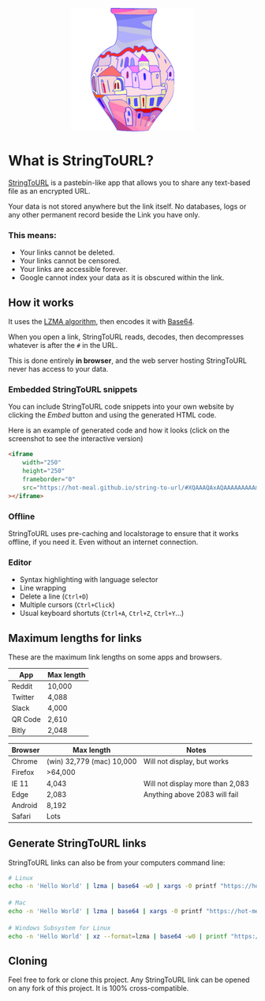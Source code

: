 <p align="center">
    <img src="logo.png" width="250">
</p>

# What is StringToURL? 

[StringToURL](https://hot-meal.github.io/string-to-url/) is a pastebin-like app that allows you to share any text-based file as an encrypted URL.

Your data is not stored anywhere but the link itself. No databases, logs or any other permanent record beside the Link you have only.

### This means:

- Your links cannot be deleted.
- Your links cannot be censored.
- Your links are accessible forever.
- Google cannot index your data as it is obscured within the link.

## How it works

It uses the [LZMA algorithm](https://en.wikipedia.org/wiki/Lempel%E2%80%93Ziv%E2%80%93Markov_chain_algorithm), then encodes it with [Base64](https://en.wikipedia.org/wiki/Base64).

When you open a link, StringToURL reads, decodes, then decompresses whatever is after the `#` in the URL.

This is done entirely **in browser**, and the web server hosting StringToURL never has access to your data.

### Embedded StringToURL snippets

You can include StringToURL code snippets into your own website by clicking the _Embed_ button and using the generated HTML code.

Here is an example of generated code and how it looks (click on the screenshot to see the interactive version)

```html
<iframe
    width="250"
    height="250"
    frameborder="0"
    src="https://hot-meal.github.io/string-to-url/#XQAAAQAxAQAAAAAAAAAmG8pGZ1ryd7h9hoRflit8ct5gajQnTXx9c3swhoQps2M58+m1uzfhI+D8foaB1aKZaMHh6ZaCSAeHI8FpM+Xr/aItZkvcdblf9mBLvbPTqd6YJLrYLJQQtlcDDPbtzbMLMYTVNiDfbTzI9xuzRUa0QUniHw0bBDuH/yR2OSuW5X5VgL627HgBLr/oa2N+g7LhcjMDuYS7WSiBMmCwvJZvQyX5BfJkn/C7Tj5o3QaU+NoYaq4rifHLOQfeB4H0T989GzRUbQZB0ip1dZ/pCebwlfcuM1X8/SKzBhGd35908J0dIIsP6//2039Y"
></iframe>
```

### Offline

StringToURL uses pre-caching and localstorage to ensure that it works offline, if you need it. Even without an internet connection.


### Editor

-   Syntax highlighting with language selector
-   Line wrapping 
-   Delete a line (`Ctrl+D`)
-   Multiple cursors (`Ctrl+Click`)
-   Usual keyboard shortuts (`Ctrl+A`, `Ctrl+Z`, `Ctrl+Y`...)

## Maximum lengths for links

These are the maximum link lengths on some apps and browsers.

| App     | Max length |
| ------- | ---------- |
| Reddit  | 10,000     |
| Twitter | 4,088      |
| Slack   | 4,000      |
| QR Code | 2,610      |
| Bitly   | 2,048      |

| Browser         | Max length                | Notes                                   |
| --------------- | ------------------------- | --------------------------------------- |
| Chrome   | (win) 32,779 (mac) 10,000 | Will not display, but works |
| Firefox         | >64,000                   |                                         |
| IE 11 | 4,043                     | Will not display more than 2,083           |
| Edge  | 2,083                     | Anything above 2083 will fail            |
| Android         | 8,192                     |                                         |
| Safari          | Lots                      |                                         |

## Generate StringToURL links

StringToURL links can also be from your computers command line: 

```bash
# Linux
echo -n 'Hello World' | lzma | base64 -w0 | xargs -0 printf "https://hot-meal.github.io/string-to-url/#%s\n"

# Mac
echo -n 'Hello World' | lzma | base64 | xargs -0 printf "https://hot-meal.github.io/string-to-url/#%s\n"

# Windows Subsystem for Linux
echo -n 'Hello World' | xz --format=lzma | base64 -w0 | printf "https://hot-meal.github.io/string-to-url/#%s\n" "$(cat -)"
```

## Cloning

Feel free to fork or clone this project. Any StringToURL link can be opened on any fork of this project. It is 100% cross-compatible.